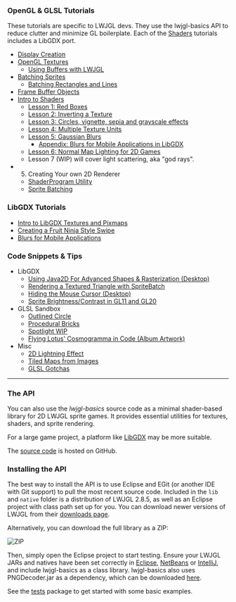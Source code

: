 ### OpenGL & GLSL Tutorials

These tutorials are specific to LWJGL devs. They use the lwjgl-basics API to reduce clutter and minimize GL boilerplate. Each of the [Shaders](wiki/Shaders) tutorials includes a LibGDX port.

* [Display Creation](wiki/Display) 
* [OpenGL Textures](wiki/Textures)
  * [Using Buffers with LWJGL](wiki/Java-NIO-Buffers)
* [Batching Sprites](wiki/Sprite-Batching)
  * [Batching Rectangles and Lines](wiki/Batching-Rectangles-and-Lines)
* [Frame Buffer Objects](wiki/FrameBufferObjects)
* [Intro to Shaders](wiki/Shaders)
  * [Lesson 1: Red Boxes](wiki/ShaderLesson1)
  * [Lesson 2: Inverting a Texture](wiki/ShaderLesson2)
  * [Lesson 3: Circles, vignette, sepia and grayscale effects](wiki/ShaderLesson3)
  * [Lesson 4: Multiple Texture Units](wiki/ShaderLesson4)
  * [Lesson 5: Gaussian Blurs](wiki/ShaderLesson5)
      * [Appendix: Blurs for Mobile Applications in LibGDX](wiki/OpenGL-ES-Blurs)
  * [Lesson 6: Normal Map Lighting for 2D Games](wiki/ShaderLesson6)
  * Lesson 7 (WIP) will cover light scattering, aka "god rays".
* 5. Creating Your own 2D Renderer
  * [ShaderProgram Utility](wiki/ShaderProgram-Utility)
  * [Sprite Batching](wiki/SpriteBatch)

### LibGDX Tutorials

  * [Intro to LibGDX Textures and Pixmaps](wiki/LibGDX-Textures)
  * [Creating a Fruit Ninja Style Swipe](wiki/LibGDX-Finger-Swipe)
  * [Blurs for Mobile Applications](wiki/OpenGL-ES-Blurs)

### Code Snippets & Tips

* LibGDX
  * [Using Java2D For Advanced Shapes & Rasterization (Desktop)](wiki/LibGDX-&-Java2D)
  * [Rendering a Textured Triangle with SpriteBatch](https://gist.github.com/4255476)
  * [Hiding the Mouse Cursor (Desktop)](https://gist.github.com/4255483)
  * [Sprite Brightness/Contrast in GL11 and GL20](wiki/LibGDX-Brightness-&-Contrast)
* GLSL Sandbox
  * [Outlined Circle](http://glsl.heroku.com/e#4635.0)
  * [Procedural Bricks](http://glsl.heroku.com/e#5215.13)
  * [Spotlight WIP](http://glsl.heroku.com/e#5700.4)
  * [Flying Lotus' Cosmogramma in Code (Album Artwork)](http://glsl.heroku.com/e#5928.5)
* Misc
  * [2D Lightning Effect](wiki/LightningEffect)
  * [Tiled Maps from Images](wiki/Tiled-Map-Images)
  * [GLSL Gotchas](wiki/GLSL-Gotchas)

***

### The API

You can also use the *lwjgl-basics* source code as a minimal shader-based library for 2D LWJGL sprite games. It provides essential utilities for textures, shaders, and sprite rendering.

For a large game project, a platform like [LibGDX](http://libgdx.badlogicgames.com/) may be more suitable.

The [source code](https://github.com/mattdesl/lwjgl-basics) is hosted on GitHub.

### Installing the API

The best way to install the API is to use Eclipse and EGit (or another IDE with Git support) to pull the most recent source code. Included in the `lib` and `native` folder is a distribution of LWJGL 2.8.5, as well as an Eclipse project with class path set up for you. You can download newer versions of LWJGL from their [downloads page](http://lwjgl.org/download.php). 

Alternatively, you can download the full library as a ZIP:

![ZIP](http://i.imgur.com/Dkvp0.png)

Then, simply open the Eclipse project to start testing. Ensure your LWJGL JARs and natives have been set correctly in [Eclipse](http://www.lwjgl.org/wiki/index.php?title=Setting_Up_LWJGL_with_Eclipse), [NetBeans](http://www.lwjgl.org/wiki/index.php?title=Setting_Up_LWJGL_with_NetBeans) or [IntelliJ](http://www.lwjgl.org/wiki/index.php?title=Setting_Up_LWJGL_with_IntelliJ_IDEA), and include lwjgl-basics as a class library. lwjgl-basics also uses PNGDecoder.jar as a dependency, which can be downloaded [here](http://twl.l33tlabs.org/textureloader/).

See the [tests](https://github.com/mattdesl/lwjgl-basics/tree/master/test/mdesl/test) package to get started with some basic examples.